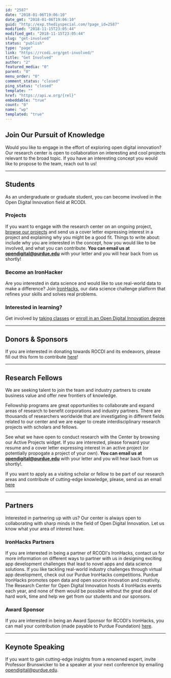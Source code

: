 ```yaml
---
id: "2587"
date: "2018-01-06T19:06:10"
date_gmt: "2018-01-06T19:06:10"
guid: "http://exp.thediyspecial.com/?page_id=2587"
modified: "2018-11-15T23:05:44"
modified_gmt: "2018-11-15T23:05:44"
slug: "get-involved"
status: "publish"
type: "page"
link: "https://rcodi.org/get-involved/"
title: "Get Involved"
author: "2"
featured_media: "0"
parent: "0"
menu_order: "0"
comment_status: "closed"
ping_status: "closed"
template: ""
href: "https://api.w.org/{rel}"
embeddable: "true"
count: "0"
name: "wp"
templated: "true"
---
```



## Join Our Pursuit of Knowledge

Would you like to engage in the effort of exploring open digital innovation? 
Our research center is open to collaboration on interesting and cool projects relevant to the broad topic. If you have an interesting concept you would like to propose to the team, reach out to us!

---
## Students

As an undergraduate or graduate student, you can become involved in the Open Digital Innovation field at RCODI.  

### Projects

If you want to engage with the research center on an ongoing project, [browse our projects](https://rcodi.org/our-projects/) and send us a cover letter expressing interest in a project and explaining why you might be a good fit. Things to write about: include why you are interested in the concept, how you would like to be involved, and what you can contribute. **You can email us at opendigital@purdue.edu** with your letter and you will hear back from us shortly!

### Become an IronHacker 

Are you interested in data science and would like to use real-world data to make a difference? 
Join [IronHacks](https://ironhacks.com), our data science challenge platform that refines your skills and solves real problems. 

### Interested in learning?

Get involved by [taking classes](/courses) or [enroll in an Open Digital Innovation degree](https://polytechnic.purdue.edu/degrees/global-digital-innovation-dual-degree/program-structure)   

---

##  Donors & Sponsors

If you are interested in donating towards ROCDI and its endeavors, please fill out this form to contribute [here](https://connect.purdue.edu/s/givenow?dids=067974&appealcode=18073)!  

---

## Research Fellows 

We are seeking talent to join the team and industry partners to create business value and offer new frontiers of knowledge.

Fellowship programs are great opportunities to collaborate and expand areas of research to benefit corporations and industry partners. There are thousands of researchers worldwide that are investigating in different fields related to our center and we are eager to create interdisciplinary research projects with scholars and fellows. 

See what we have open to conduct research with the Center by browsing our Active Projects widget. If you are interested, please forward your resume and a cover letter expressing interest in an active project (or potentially propogate a project of your own). **You can email us at opendigital@purdue.edu** with your letter and you will hear back from us shortly!.

If you want to apply as a visiting scholar or fellow to be part of our research areas and contribute of cutting-edge knowledge, please, send us an email [here](mailto:eea8c1ab.groups.purdue.edu@amer.teams.ms) 

---
## Partners

Interested in partnering up with us?
Our center is always open to collaborating with sharp minds in the field of Open Digital Innovation. Let us know what your area of interest have.  

### IronHacks Partners

If you are interested in being a partner of RCODI's IronHacks, contact us for more information on different ways to partner with us in designing exciting app development challenges that lead to novel apps and data science solutions. If you like tackling real-world industry challenges through virtual app development, check out our Purdue IronHacks competitions. Purdue IronHacks promotes open data and open source innovation and creativity. The Research Center for Open Digital Innovation hosts 4 IronHacks events each year, and none of them would be possible without the great deal of hard work, time and help we get from our students and our sponsors.  

### Award Sponsor 

If you are interested in being an Award Sponsor for RCODI's IronHacks, you can mail your contribution (made payable to Purdue Foundation) [here](https://connect.purdue.edu/s/givenow?dids=067974&appealcode=18073).

---
## Keynote Speaking 

If you want to gain cutting-edge insights from a renowned expert, invite Professor Brunswicker to be a speaker at your next conference by emailing opendigital@purdue.edu.
 
